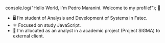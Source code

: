 
  console.log("Hello World, I'm Pedro Maranini. Welcome to my profile!"); 👋


- 🖥️ I’m student of Analysis and Development of Systems in Fatec.
- ⚛️ Focused on study JavaScript.
- 🎯 I'm allocated as an analyst in a academic project (Project SIGMA) to external client.

